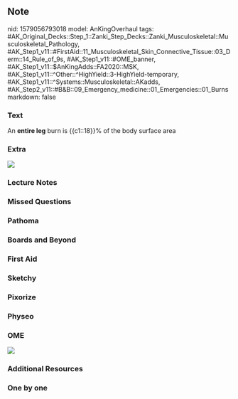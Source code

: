 ## Note
nid: 1579056793018
model: AnKingOverhaul
tags: #AK_Original_Decks::Step_1::Zanki_Step_Decks::Zanki_Musculoskeletal::Musculoskeletal_Pathology, #AK_Step1_v11::#FirstAid::11_Musculoskeletal_Skin_Connective_Tissue::03_Derm::14_Rule_of_9s, #AK_Step1_v11::#OME_banner, #AK_Step1_v11::$AnKingAdds::FA2020::MSK, #AK_Step1_v11::^Other::^HighYield::3-HighYield-temporary, #AK_Step1_v11::^Systems::Musculoskeletal::AKadds, #AK_Step2_v11::#B&B::09_Emergency_medicine::01_Emergencies::01_Burns
markdown: false

### Text
An <b>entire leg</b> burn is {{c1::18}}% of the body surface area

### Extra
<img src="paste-56ee7559f101d13e5a349b10bd778e5347e0b78d.jpg">

### Lecture Notes


### Missed Questions


### Pathoma


### Boards and Beyond


### First Aid


### Sketchy


### Pixorize


### Physeo


### OME
<div class="ome-widget">
  <a href="https://onlinemeded.org?ref=anki"><img src=
  "_OME_AnkiFlashcards_General_3.png"></a>
</div>

### Additional Resources


### One by one

